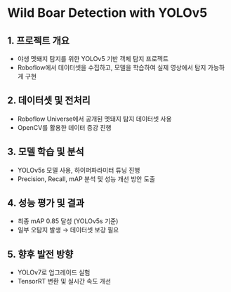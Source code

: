 #  Wild Boar Detection with YOLOv5
## 1. 프로젝트 개요
- 야생 멧돼지 탐지를 위한 YOLOv5 기반 객체 탐지 프로젝트
- Roboflow에서 데이터셋을 수집하고, 모델을 학습하여 실제 영상에서 탐지 가능하게 구현

## 2. 데이터셋 및 전처리
- Roboflow Universe에서 공개된 멧돼지 탐지 데이터셋 사용
- OpenCV를 활용한 데이터 증강 진행

## 3. 모델 학습 및 분석
- YOLOv5s 모델 사용, 하이퍼파라미터 튜닝 진행
- Precision, Recall, mAP 분석 및 성능 개선 방안 도출

## 4. 성능 평가 및 결과
- 최종 mAP 0.85 달성 (YOLOv5s 기준)
- 일부 오탐지 발생 → 데이터셋 보강 필요

## 5. 향후 발전 방향
- YOLOv7로 업그레이드 실험
- TensorRT 변환 및 실시간 속도 개선
